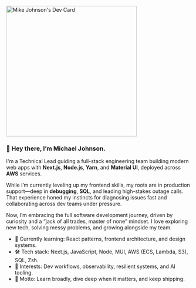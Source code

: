 <a href="https://app.daily.dev/mikejohnson74"><img src="https://api.daily.dev/devcards/v2/iTyVzM5ngpQ8Go4dONb9J.png?r=x8c&type=default" width="356" alt="Mike Johnson's Dev Card"/></a>
### 👋 Hey there, I’m Michael Johnson.

I'm a Technical Lead guiding a full-stack engineering team building modern web apps with **Next.js**, **Node.js**, **Yarn**, and **Material UI**, deployed across **AWS** services.

While I’m currently leveling up my frontend skills, my roots are in production support—deep in **debugging**, **SQL**, and leading high-stakes outage calls. That experience honed my instincts for diagnosing issues fast and collaborating across dev teams under pressure.

Now, I’m embracing the full software development journey, driven by curiosity and a “jack of all trades, master of none” mindset. I love exploring new tech, solving messy problems, and growing alongside my team.

- 🧠 Currently learning: React patterns, frontend architecture, and design systems.
- 🛠️ Tech stack: Next.js, JavaScript, Node, MUI, AWS (ECS, Lambda, S3), SQL, Zsh.
- 🧩 Interests: Dev workflows, observability, resilient systems, and AI tooling.
- 🎯 Motto: Learn broadly, dive deep when it matters, and keep shipping.
<!--
📫 Let’s connect: [your@email.com] | [LinkedIn](https://...) | [Portfolio](https://...)


**mintyfreshman/mintyfreshman** is a ✨ _special_ ✨ repository because its `README.md` (this file) appears on your GitHub profile.

Here are some ideas to get you started:

- 🔭 I’m currently working on ...
- 🌱 I’m currently learning ...
- 👯 I’m looking to collaborate on ...
- 🤔 I’m looking for help with ...
- 💬 Ask me about ...
- 📫 How to reach me: ...
- 😄 Pronouns: ...
- ⚡ Fun fact: ...
-->
